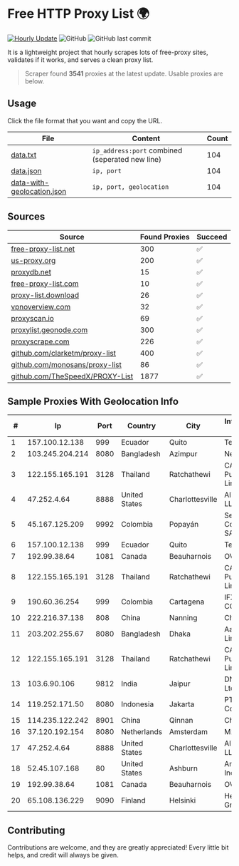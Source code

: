 
# Free HTTP Proxy List 🌍

[![Hourly Update](https://github.com/mertguvencli/http-proxy-list/actions/workflows/main.yml/badge.svg?branch=main)](https://github.com/mertguvencli/http-proxy-list/actions/workflows/main.yml)
![GitHub](https://img.shields.io/github/license/mertguvencli/http-proxy-list)
![GitHub last commit](https://img.shields.io/github/last-commit/mertguvencli/http-proxy-list)

It is a lightweight project that hourly scrapes lots of free-proxy sites, validates if it works, and serves a clean proxy list.


> Scraper found **3541** proxies at the latest update. Usable proxies are below.

## Usage

Click the file format that you want and copy the URL.


|File|Content|Count|
|----|-------|-----|
|[data.txt](https://raw.githubusercontent.com/mertguvencli/http-proxy-list/main/proxy-list/data.txt)|`ip_address:port` combined (seperated new line)|104|
|[data.json](https://raw.githubusercontent.com/mertguvencli/http-proxy-list/main/proxy-list/data.json)|`ip, port`|104|
|[data-with-geolocation.json](https://raw.githubusercontent.com/mertguvencli/http-proxy-list/main/proxy-list/data-with-geolocation.json)|`ip, port, geolocation`|104|

## Sources

|Source|Found Proxies|Succeed|
|------|-------------|-------|
|[free-proxy-list.net](https://free-proxy-list.net)|300|✅|
|[us-proxy.org](https://www.us-proxy.org)|200|✅|
|[proxydb.net](http://proxydb.net)|15|✅|
|[free-proxy-list.com](https://free-proxy-list.com/?page=&port=&type%5B%5D=http&type%5B%5D=https&up_time=0&search=Search)|10|✅|
|[proxy-list.download](https://www.proxy-list.download/HTTP)|26|✅|
|[vpnoverview.com](https://vpnoverview.com/privacy/anonymous-browsing/free-proxy-servers)|32|✅|
|[proxyscan.io](https://www.proxyscan.io)|69|✅|
|[proxylist.geonode.com](https://proxylist.geonode.com/api/proxy-list?limit=300&page=1&sort_by=lastChecked&sort_type=desc&protocols=http,https)|300|✅|
|[proxyscrape.com](https://api.proxyscrape.com/v2/?request=displayproxies&protocol=http&timeout=10000&country=all&ssl=all&anonymity=all)|226|✅|
|[github.com/clarketm/proxy-list](https://raw.githubusercontent.com/clarketm/proxy-list/master/proxy-list-raw.txt)|400|✅|
|[github.com/monosans/proxy-list](https://raw.githubusercontent.com/monosans/proxy-list/main/proxies/http.txt)|86|✅|
|[github.com/TheSpeedX/PROXY-List](https://raw.githubusercontent.com/TheSpeedX/PROXY-List/master/http.txt)|1877|✅|


## Sample Proxies With Geolocation Info

|#|Ip|Port|Country|City|Internet Service Provider|
|-|--|----|-------|----|-------------------------|
|1|157.100.12.138|999|Ecuador|Quito|Telconet S.A|
|2|103.245.204.214|8080|Bangladesh|Azimpur|Next Online Ltd.|
|3|122.155.165.191|3128|Thailand|Ratchathewi|CAT Telecom Public Company Limited|
|4|47.252.4.64|8888|United States|Charlottesville|Alibaba.com LLC|
|5|45.167.125.209|9992|Colombia|Popayán|Sepcom Comunicaciones SAS|
|6|157.100.12.138|999|Ecuador|Quito|Telconet S.A|
|7|192.99.38.64|1081|Canada|Beauharnois|OVH SAS|
|8|122.155.165.191|3128|Thailand|Ratchathewi|CAT Telecom Public Company Limited|
|9|190.60.36.254|999|Colombia|Cartagena|IFX NETWORKS COLOMBIA|
|10|222.216.37.138|808|China|Nanning|Chinanet|
|11|203.202.255.67|8080|Bangladesh|Dhaka|Aamra Networks Limited|
|12|122.155.165.191|3128|Thailand|Ratchathewi|CAT Telecom Public Company Limited|
|13|103.6.90.106|9812|India|Jaipur|DNS Infonet Pvt Ltd|
|14|119.252.171.50|8080|Indonesia|Jakarta|PT Indonesia Comnets Plus|
|15|114.235.122.242|8901|China|Qinnan|Chinanet|
|16|37.120.192.154|8080|Netherlands|Amsterdam|M247 Ltd|
|17|47.252.4.64|8888|United States|Charlottesville|Alibaba.com LLC|
|18|52.45.107.168|80|United States|Ashburn|Amazon.com, Inc.|
|19|192.99.38.64|1081|Canada|Beauharnois|OVH SAS|
|20|65.108.136.229|9090|Finland|Helsinki|Hetzner Online GmbH|



## Contributing

Contributions are welcome, and they are greatly appreciated! Every
little bit helps, and credit will always be given.

